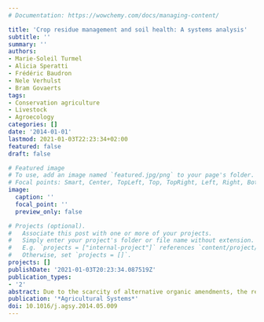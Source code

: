 ```yaml
---
# Documentation: https://wowchemy.com/docs/managing-content/

title: 'Crop residue management and soil health: A systems analysis'
subtitle: ''
summary: ''
authors:
- Marie-Soleil Turmel
- Alicia Speratti
- Frédéric Baudron
- Nele Verhulst
- Bram Govaerts
tags:
- Conservation agriculture
- Livestock
- Agroecology
categories: []
date: '2014-01-01'
lastmod: 2021-01-03T22:23:34+02:00
featured: false
draft: false

# Featured image
# To use, add an image named `featured.jpg/png` to your page's folder.
# Focal points: Smart, Center, TopLeft, Top, TopRight, Left, Right, BottomLeft, Bottom, BottomRight.
image:
  caption: ''
  focal_point: ''
  preview_only: false

# Projects (optional).
#   Associate this post with one or more of your projects.
#   Simply enter your project's folder or file name without extension.
#   E.g. `projects = ["internal-project"]` references `content/project/deep-learning/index.md`.
#   Otherwise, set `projects = []`.
projects: []
publishDate: '2021-01-03T20:23:34.087519Z'
publication_types:
- '2'
abstract: Due to the scarcity of alternative organic amendments, the retention of crop residue in fields can be considered key in promoting physical, chemical, and biological attributes of soil health in agricultural systems of developing countries. However, due to multiple other uses, small landholders in these countries are faced with trade-offs in managing crop residues. This article reviews crop residue management practices, mainly surface retention, incorporation or removal, describing their advantages and limitations in cereal-based agroecosystems in developing countries. The benefits of residue retention are regionally variable and depend on both agroclimatic and socioeconomic factors. Most studies from developing countries in Asia, Latin America, and Africa show positive effects of retaining crop residues on soil quality, soil organic matter and carbon storage, soil moisture retention, enhanced nutrient cycling, and decreased soil loss, among other environmental and soil health benefits. Variation was observed in the effect of surface retention vs. incorporation on various soil properties indicating the importance of taking into account abiotic factors such as climate, soil texture, study duration, sampling methods, and agronomic practices when assessing the impact of these practices. Negative effects of residue retention on crop performance attributed to nitrogen immobilization, waterlogging and decreased soil temperature have also been reported in some environments. Residue trade-offs in mixed crop-livestock systems in developing countries can limit the amount of residue retained. However, interventions such as intensification, partial retention, improved return of nutrients from manures, and the provision of substitutes to the current functions of livestock (e.g. mechanization, insurance) could reduce these residue trade-offs in favour of promoting long-term soil health.
publication: '*Agricultural Systems*'
doi: 10.1016/j.agsy.2014.05.009
---
```

